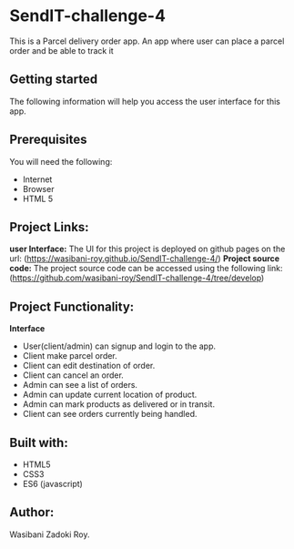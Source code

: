 # SendIT-challenge-4
This is a Parcel delivery order app. An app where user can place a parcel order and be able to track it

## Getting started
The following information will help you access the user interface for this app. 

## Prerequisites
You will need the following:
* Internet
* Browser
* HTML 5

## Project Links:
**user Interface:** The UI for this project is deployed on github pages on the url: 
(https://wasibani-roy.github.io/SendIT-challenge-4/)
**Project source code:** The project source code can be accessed using the following link: (https://github.com/wasibani-roy/SendIT-challenge-4/tree/develop)


## Project Functionality:
**Interface**
* User(client/admin) can signup and login to the app.
* Client make parcel order.
* Client can edit destination of order.
* Client can cancel an order.
* Admin can see a list of orders.
* Admin can update current location of product.
* Admin can mark products as delivered or in transit.
* Client can see orders currently being handled.

## Built with:
* HTML5
* CSS3
* ES6 (javascript)

## Author:
Wasibani Zadoki Roy.

